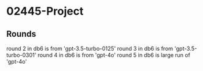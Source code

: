 # 02445-Project

## Rounds

round 2 in db6 is from 'gpt-3.5-turbo-0125'
round 3 in db6 is from 'gpt-3.5-turbo-0301'
round 4 in db6 is from 'gpt-4o'
round 5 in db6 is large run of 'gpt-4o'